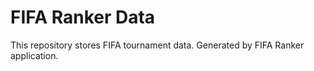 # FIFA Ranker Data

This repository stores FIFA tournament data.
Generated by FIFA Ranker application.
